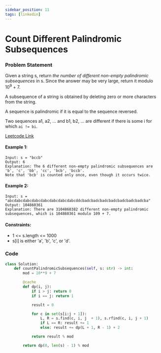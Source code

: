 ```yaml
---
sidebar_position: 11
tags: [linkedin]
---
```


# Count Different Palindromic Subsequences

### Problem Statement

Given a string s, return _the number of different non-empty palindromic subsequences_ in s. Since the answer may be very large, return it modulo 10<sup>9</sup> + 7.

A subsequence of a string is obtained by deleting zero or more characters from the string.

A sequence is palindromic if it is equal to the sequence reversed.

Two sequences a1, a2, ... and b1, b2, ... are different if there is some i for which `ai != bi`.

[Leetcode Link](https://leetcode.com/problems/count-different-palindromic-subsequences/)

#### Example 1:

```
Input: s = "bccb"
Output: 6
Explanation: The 6 different non-empty palindromic subsequences are 'b', 'c', 'bb', 'cc', 'bcb', 'bccb'.
Note that 'bcb' is counted only once, even though it occurs twice.
```

#### Example 2:

```
Input: s = "abcdabcdabcdabcdabcdabcdabcdabcddcbadcbadcbadcbadcbadcbadcbadcba"
Output: 104860361
Explanation: There are 3104860382 different non-empty palindromic subsequences, which is 104860361 modulo 109 + 7.
```

#### Constraints:

- 1 <= s.length <= 1000
- s[i] is either 'a', 'b', 'c', or 'd'.

### Code

```python title="Python"
class Solution:
    def countPalindromicSubsequences(self, s: str) -> int:
        mod = 10**9 + 7

        @cache
        def dp(i, j):
            if i > j: return 0
            if i == j: return 1

            result = 0

            for c in set(s[i:j + 1]):
                L, R = s.find(c, i, j  + 1), s.rfind(c, i, j + 1)
                if L == R: result += 1
                else: result += dp(L + 1, R - 1) + 2

            return result % mod

        return dp(0, len(s) - 1) % mod
```
